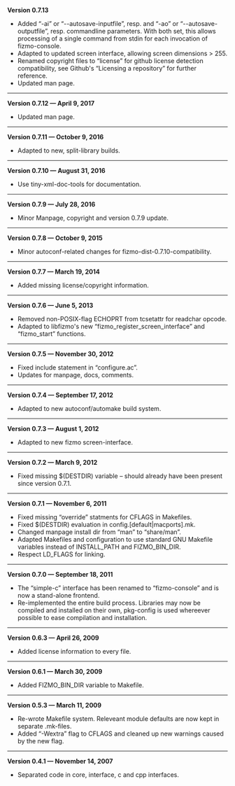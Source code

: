


   **Version 0.7.13**

 - Added “-ai” or “--autosave-inputfile”, resp. and “-ao” or “--autosave-outputfile”, resp. commandline parameters. With both set, this allows processing of a single command from stdin for each invocation of fizmo-console.
 - Adapted to updated screen interface, allowing screen dimensions > 255.
 - Renamed copyright files to “license” for github license detection compatibility, see Github's “Licensing a repository” for further reference.
 - Updated man page.

---


   **Version 0.7.12 — April 9, 2017**

 - Updated man page.

---


   **Version 0.7.11 — October 9, 2016**

 - Adapted to new, split-library builds.

---


   **Version 0.7.10 — August 31, 2016**

 - Use tiny-xml-doc-tools for documentation.

---


   **Version 0.7.9 — July 28, 2016**

 - Minor Manpage, copyright and version 0.7.9 update.

---


   **Version 0.7.8 — October 9, 2015**

 - Minor autoconf-related changes for fizmo-dist-0.7.10-compatibility.

---


   **Version 0.7.7 — March 19, 2014**

 - Added missing license/copyright information.

---


   **Version 0.7.6 — June 5, 2013**

 - Removed non-POSIX-flag ECHOPRT from tcsetattr for readchar opcode.
 - Adapted to libfizmo's new “fizmo_register_screen_interface” and “fizmo_start” functions.

---


   **Version 0.7.5 — November 30, 2012**

 - Fixed include statement in “configure.ac”.
 - Updates for manpage, docs, comments.

---


   **Version 0.7.4 — September 17, 2012**

 - Adapted to new autoconf/automake build system.

---


   **Version 0.7.3 — August 1, 2012**

 - Adapted to new fizmo screen-interface.

---


   **Version 0.7.2 — March 9, 2012**

 - Fixed missing $(DESTDIR) variable – should already have been present since version 0.7.1.

---


   **Version 0.7.1 — November 6, 2011**

 - Fixed missing “override” statments for CFLAGS in Makefiles.
 - Fixed $(DESTDIR) evaluation in config.[default|macports].mk.
 - Changed manpage install dir from “man” to “share/man”.
 - Adapted Makefiles and configuration to use standard GNU Makefile variables instead of INSTALL_PATH and FIZMO_BIN_DIR.
 - Respect LD_FLAGS for linking.

---


   **Version 0.7.0 — September 18, 2011**

 - The “simple-c” interface has been renamed to “fizmo-console” and is now a stand-alone frontend.
 - Re-implemented the entire build process. Libraries may now be compiled and installed on their own, pkg-config is used whereever possible to ease compilation and installation.

---


   **Version 0.6.3 — April 26, 2009**

 - Added license information to every file.

---


   **Version 0.6.1 — March 30, 2009**

 - Added FIZMO_BIN_DIR variable to Makefile.

---


   **Version 0.5.3 — March 11, 2009**

 - Re-wrote Makefile system. Releveant module defaults are now kept in separate .mk-files.
 - Added “-Wextra” flag to CFLAGS and cleaned up new warnings caused by the new flag.

---


   **Version 0.4.1 — November 14, 2007**

 - Separated code in core, interface, c and cpp interfaces.


